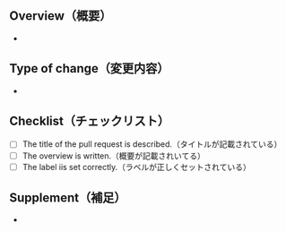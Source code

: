 ## Overview（概要）

-

## Type of change（変更内容）

-

## Checklist（チェックリスト）

- [ ] The title of the pull request is described.（タイトルが記載されている）
- [ ] The overview is written.（概要が記載されいてる）
- [ ] The label iis set correctly.（ラベルが正しくセットされている）

## Supplement（補足）

-
